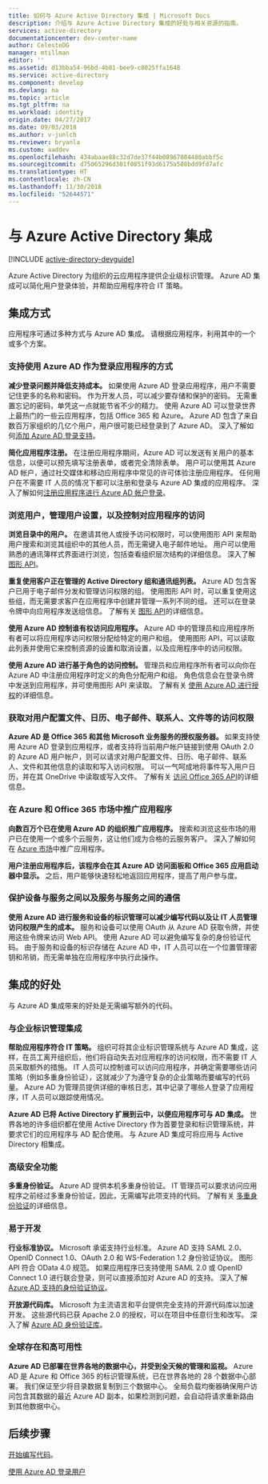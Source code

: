 ```yaml
---
title: 如何与 Azure Active Directory 集成 | Microsoft Docs
description: 介绍与 Azure Active Directory 集成的好处与相关资源的指南。
services: active-directory
documentationcenter: dev-center-name
author: CelesteDG
manager: mtillman
editor: ''
ms.assetid: d13bba54-96bd-4b81-bee9-c8025ffa1648
ms.service: active-directory
ms.component: develop
ms.devlang: na
ms.topic: article
ms.tgt_pltfrm: na
ms.workload: identity
origin.date: 04/27/2017
ms.date: 09/03/2018
ms.author: v-junlch
ms.reviewer: bryanla
ms.custom: aaddev
ms.openlocfilehash: 434abaae88c32d7de37f44b08967084480abbf5c
ms.sourcegitcommit: d75065296d301f0851f93d6175a508bdd9fd7afc
ms.translationtype: HT
ms.contentlocale: zh-CN
ms.lasthandoff: 11/30/2018
ms.locfileid: "52644571"
---
```

# <a name="integrating-with-azure-active-directory"></a>与 Azure Active Directory 集成
[!INCLUDE [active-directory-devguide](../../../includes/active-directory-devguide.md)]

Azure Active Directory 为组织的云应用程序提供企业级标识管理。 Azure AD 集成可以简化用户登录体验，并帮助应用程序符合 IT 策略。

## <a name="how-to-integrate"></a>集成方式
应用程序可通过多种方式与 Azure AD 集成。 请根据应用程序，利用其中的一个或多个方案。

### <a name="support-azure-ad-as-a-way-to-sign-in-to-your-application"></a>支持使用 Azure AD 作为登录应用程序的方式
**减少登录问题并降低支持成本。** 如果使用 Azure AD 登录应用程序，用户不需要记住更多的名称和密码。 作为开发人员，可以减少要存储和保护的密码。 无需重置忘记的密码，单凭这一点就能节省不少的精力。 使用 Azure AD 可以登录世界上最热门的一些云应用程序，包括 Office 365 和 Azure。 Azure AD 包含了来自数百万家组织的几亿个用户，用户很可能已经登录到了 Azure AD。 深入了解如何[添加 Azure AD 登录支持](authentication-scenarios.md)。

**简化应用程序注册。**  在注册应用程序期间，Azure AD 可以发送有关用户的基本信息，以便可以预先填写注册表单，或者完全清除表单。 用户可以使用其 Azure AD 帐户，通过社交媒体和移动应用程序中常见的许可体验注册应用程序。 任何用户在不需要 IT 人员的情况下都可以注册和登录与 Azure AD 集成的应用程序。 深入了解如何[注册应用程序进行 Azure AD 帐户登录](../../app-service/app-service-mobile-how-to-configure-active-directory-authentication.md)。

### <a name="browse-for-users-manage-user-provisioning-and-control-access-to-your-application"></a>浏览用户，管理用户设置，以及控制对应用程序的访问
**浏览目录中的用户。**  在邀请其他人或授予访问权限时，可以使用图形 API 来帮助用户搜索和浏览其组织中的其他人员，而无需键入电子邮件地址。 用户可以使用熟悉的通讯簿样式界面进行浏览，包括查看组织层次结构的详细信息。 深入了解[图形 API](active-directory-graph-api.md)。

**重复使用客户正在管理的 Active Directory 组和通讯组列表。**  Azure AD 包含客户已用于电子邮件分发和管理访问权限的组。 使用图形 API 时，可以重复使用这些组，而无需要求客户在应用程序中创建并管理一系列不同的组。 还可以在登录令牌中向应用程序发送组信息。 了解有关 [图形 API](active-directory-graph-api.md)的详细信息。

**使用 Azure AD 控制谁有权访问应用程序。**  Azure AD 中的管理员和应用程序所有者可以将应用程序访问权限分配给特定的用户和组。 使用图形 API，可以读取此列表并使用它来控制资源的设置和取消设置，以及应用程序中的访问权限。

**使用 Azure AD 进行基于角色的访问控制。**  管理员和应用程序所有者可以向你在 Azure AD 中注册应用程序时定义的角色分配用户和组。 角色信息会在登录令牌中发送到应用程序，并可使用图形 API 来读取。 了解有关 [使用 Azure AD 进行授权](https://cloudblogs.microsoft.com/enterprisemobility/2014/12/18/azure-active-directory-now-with-group-claims-and-application-roles/)的详细信息。

### <a name="get-access-to-users-profile-calendar-email-contacts-files-and-more"></a>获取对用户配置文件、日历、电子邮件、联系人、文件等的访问权限
**Azure AD 是 Office 365 和其他 Microsoft 业务服务的授权服务器。**  如果支持使用 Azure AD 登录到应用程序，或者支持将当前用户帐户链接到使用 OAuth 2.0 的 Azure AD 用户帐户，则可以请求对用户配置文件、日历、电子邮件、联系人、文件和其他信息的读取和写入访问权限。 可以一气呵成地将事件写入用户日历，并在其 OneDrive 中读取或写入文件。 了解有关 [访问 Office 365 API](https://msdn.microsoft.com/office/office365/howto/platform-development-overview)的详细信息。

### <a name="promote-your-application-in-the-azure-and-office-365-marketplaces"></a>在 Azure 和 Office 365 市场中推广应用程序
**向数百万个已在使用 Azure AD 的组织推广应用程序。**  搜索和浏览这些市场的用户已在使用一个或多个云服务，这让他们成为合格的云服务客户。 深入了解如何在 [Azure 市场](https://azure.microsoft.com/marketplace/partner-program/)中推广应用程序。

**用户注册应用程序后，该程序会在其 Azure AD 访问面板和 Office 365 应用启动器中显示。**  之后，用户能够快速轻松地返回应用程序，提高了用户参与度。  

### <a name="secure-device-to-service-and-service-to-service-communication"></a>保护设备与服务之间以及服务与服务之间的通信
**使用 Azure AD 进行服务和设备的标识管理可以减少编写代码以及让 IT 人员管理访问权限产生的成本。**  服务和设备可以使用 OAuth 从 Azure AD 获取令牌，并使用这些令牌来访问 Web API。 使用 Azure AD 可以避免编写复杂的身份验证代码。 由于服务和设备的标识存储在 Azure AD 中，IT 人员可以在一个位置管理密钥和吊销，而无需单独在应用程序中执行此操作。

## <a name="benefits-of-integration"></a>集成的好处
与 Azure AD 集成带来的好处是无需编写额外的代码。

### <a name="integration-with-enterprise-identity-management"></a>与企业标识管理集成
**帮助应用程序符合 IT 策略。**  组织可将其企业标识管理系统与 Azure AD 集成，这样，在员工离开组织后，他们将自动失去对应用程序的访问权限，而不需要 IT 人员采取额外的措施。 IT 人员可以控制谁可以访问应用程序，并确定需要哪些访问策略（例如多重身份验证），这就减少了为遵守复杂的企业策略而要编写的代码量。 Azure AD 为管理员提供详细的审核日志，其中记录了哪些人登录了应用程序，IT 人员可以跟踪使用情况。

**Azure AD 已将 Active Directory 扩展到云中，以便应用程序可与 AD 集成。**  世界各地的许多组织都在使用 Active Directory 作为首要登录和标识管理系统，并要求它们的应用程序与 AD 配合使用。 与 Azure AD 集成可将应用与 Active Directory 相集成。

### <a name="advanced-security-features"></a>高级安全功能
**多重身份验证。**  Azure AD 提供本机多重身份验证。  IT 管理员可以要求访问应用程序之前经过多重身份验证，因此，无需编写此项支持的代码。  了解有关 [多重身份验证](/multi-factor-authentication/)的详细信息。

### <a name="easy-development"></a>易于开发
**行业标准协议。**  Microsoft 承诺支持行业标准。 Azure AD 支持 SAML 2.0、OpenID Connect 1.0、OAuth 2.0 和 WS-Federation 1.2 身份验证协议。 图形 API 符合 OData 4.0 规范。 如果应用程序已支持使用 SAML 2.0 或 OpenID Connect 1.0 进行联合登录，则可以直接添加对 Azure AD 的支持。 深入了解 [Azure AD 支持的身份验证协议](active-directory-authentication-protocols.md)。

**开放源代码库。**  Microsoft 为主流语言和平台提供完全支持的开源代码库以加速开发。 这些源代码已获 Apache 2.0 的授权，可以在项目中任意衍生和改写。 深入了解 [Azure AD 身份验证库](active-directory-authentication-libraries.md)。

### <a name="worldwide-presence-and-high-availability"></a>全球存在和高可用性
**Azure AD 已部署在世界各地的数据中心，并受到全天候的管理和监视。**  Azure AD 是 Azure 和 Office 365 的标识管理系统，已在世界各地的 28 个数据中心部署。 我们保证至少将目录数据复制到三个数据中心。 全局负载均衡器确保用户访问包含其数据的最近 Azure AD 副本，如果检测到问题，会自动将请求重新路由到其他数据中心。

## <a name="next-steps"></a>后续步骤
[开始编写代码](azure-ad-developers-guide.md#get-started)。

[使用 Azure AD 登录用户](authentication-scenarios.md)

<!-- Update_Description: link update -->
